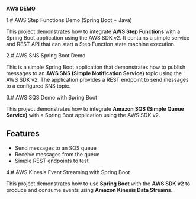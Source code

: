 **AWS DEMO**

1.# AWS Step Functions Demo (Spring Boot + Java)

This project demonstrates how to integrate **AWS Step Functions** with a Spring Boot application using the AWS SDK v2.
It contains a simple service and REST API that can start a Step Function state machine execution.

2.# AWS SNS Spring Boot Demo

This is a simple Spring Boot application that demonstrates how to publish messages to an **AWS SNS (Simple Notification Service)** topic using the AWS SDK v2.
The application provides a REST endpoint to send messages to a configured SNS topic.

3.# AWS SQS Demo with Spring Boot

This project demonstrates how to integrate **Amazon SQS (Simple Queue Service)** with a Spring Boot application using the AWS SDK v2.

##  Features
- Send messages to an SQS queue
- Receive messages from the queue
- Simple REST endpoints to test

4.# AWS Kinesis Event Streaming with Spring Boot

This project demonstrates how to use **Spring Boot** with the **AWS SDK v2** to produce and consume events using **Amazon Kinesis Data Streams**.
